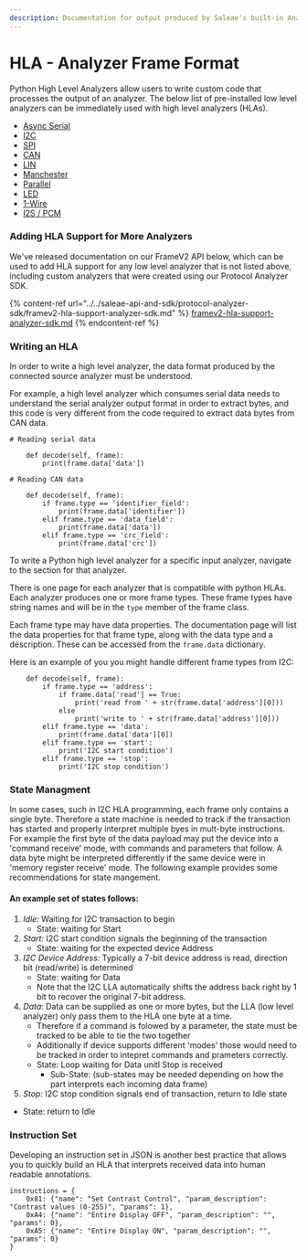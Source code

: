 ```yaml
---
description: Documentation for output produced by Saleae's built-in Analyzers
---
```


# HLA - Analyzer Frame Format

Python High Level Analyzers allow users to write custom code that processes the output of an analyzer. The below list of pre-installed low level analyzers can be immediately used with high level analyzers (HLAs).

* [Async Serial](serial-analyzer.md)
* [I2C](i2c-analyzer.md)
* [SPI](spi-analyzer.md)
* [CAN](can-analyzer.md)
* [LIN](lin-analyzer.md)
* [Manchester](manchester-analyzer.md)
* [Parallel](simple-parallel-analyzer.md)
* [LED](async-rgb-led-analyzer.md)
* [1-Wire](1-wire-analyzer.md)
* [I2S / PCM](i2s-analyzer.md)

### Adding HLA Support for More Analyzers

We've released documentation on our FrameV2 API below, which can be used to add HLA support for any low level analyzer that is not listed above, including custom analyzers that were created using our Protocol Analyzer SDK.

{% content-ref url="../../saleae-api-and-sdk/protocol-analyzer-sdk/framev2-hla-support-analyzer-sdk.md" %}
[framev2-hla-support-analyzer-sdk.md](../../saleae-api-and-sdk/protocol-analyzer-sdk/framev2-hla-support-analyzer-sdk.md)
{% endcontent-ref %}

### Writing an HLA

In order to write a high level analyzer, the data format produced by the connected source analyzer must be understood.&#x20;

For example, a high level analyzer which consumes serial data needs to understand the serial analyzer output format in order to extract bytes, and this code is very different from the code required to extract data bytes from CAN data.

```
# Reading serial data

    def decode(self, frame):
        print(frame.data['data'])
        
# Reading CAN data

    def decode(self, frame):
        if frame.type == 'identifier_field':
            print(frame.data['identifier'])
        elif frame.type == 'data_field':
            print(frame.data['data'])
        elif frame.type == 'crc_field':
            print(frame.data['crc'])
```

To write a Python high level analyzer for a specific input analyzer, navigate to the section for that analyzer.

There is one page for each analyzer that is compatible with python HLAs. Each analyzer produces one or more frame types. These frame types have string names and will be in the `type` member of the frame class.

Each frame type may have data properties. The documentation page will list the data properties for that frame type, along with the data type and a description. These can be accessed from the `frame.data` dictionary.

Here is an example of you you might handle different frame types from I2C:

```
    def decode(self, frame):
        if frame.type == 'address':
            if frame.data['read'] == True:
                print('read from ' + str(frame.data['address'][0]))
            else
                print('write to ' + str(frame.data['address'][0]))
        elif frame.type == 'data':
            print(frame.data['data'][0])
        elif frame.type == 'start':
            print('I2C start condition')
        elif frame.type == 'stop':
            print('I2C stop condition')
```

### State Managment
In some cases, such in I2C HLA programming, each frame only contains a single byte.  Therefore a state machine is needed to track if the transaction has started and properly interpret multiple byes in mult-byte instructions.  For example the first byte of the data payload may put the device into a 'command receive' mode, with commands and parameters that follow. A data byte might be interpreted differently if the same device were in 'memory register receive' mode.  The following example provides some recommendations for state mangement.

#### An example set of states follows:
1. *Idle:* Waiting for I2C transaction to begin
   - State: waiting for Start
3. *Start:* I2C start condition signals the beginning of the transaction
   - State: waiting for the expected device Address
5. *I2C Device Address:* Typically a 7-bit device address is read, direction bit (read/write) is determined
   - State: waiting for Data
   - Note that the I2C LLA automatically shifts the address back right by 1 bit to recover the original 7-bit address.
4. *Data:* Data can be supplied as one or more bytes, but the LLA (low level analyzer) only pass them to the HLA one byte at a time.
   - Therefore if a command is folowed by a parameter, the state must be tracked to be able to tie the two together
   - Additionally if device supports different 'modes' those would need to be tracked in order to intepret commands and prameters correctly.
   - State: Loop waiting for Data unitl Stop is received
       - Sub-State: (sub-states may be needed depending on how the part interprets each incoming data frame) 
5. *Stop:* I2C stop condition signals end of transaction, return to Idle state
  - State: return to Idle


### Instruction Set
Developing an instruction set in JSON is another best practice that allows you to quickly build an HLA that interprets received data into human readable annotations.

```
instructions = {
    0x81: {"name": "Set Contrast Control", "param_description": "Contrast values (0-255)", "params": 1},
    0xA4: {"name": "Entire Display OFF", "param_description": "", "params": 0},
    0xA5: {"name": "Entire Display ON", "param_description": "", "params": 0}
}
```
